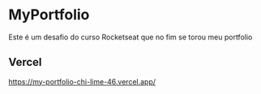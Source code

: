 # MyPortfolio

Este é um desafio do curso Rocketseat que no fim se torou meu portfolio

## Vercel

https://my-portfolio-chi-lime-46.vercel.app/
